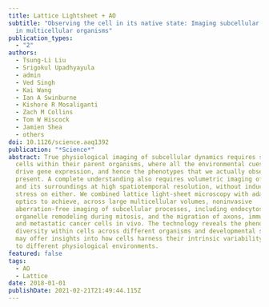 ```yaml
---
title: Lattice Lightsheet + AO
subtitle: "Observing the cell in its native state: Imaging subcellular dynamics
  in multicellular organisms"
publication_types:
  - "2"
authors:
  - Tsung-Li Liu
  - Srigokul Upadhyayula
  - admin
  - Ved Singh
  - Kai Wang
  - Ian A Swinburne
  - Kishore R Mosaliganti
  - Zach M Collins
  - Tom W Hiscock
  - Jamien Shea
  - others
doi: 10.1126/science.aaq1392
publication: "*Science*"
abstract: True physiological imaging of subcellular dynamics requires studying
  cells within their parent organisms, where all the environmental cues that
  drive gene expression, and hence the phenotypes that we actually observe, are
  present. A complete understanding also requires volumetric imaging of the cell
  and its surroundings at high spatiotemporal resolution, without inducing undue
  stress on either. We combined lattice light-sheet microscopy with adaptive
  optics to achieve, across large multicellular volumes, noninvasive
  aberration-free imaging of subcellular processes, including endocytosis,
  organelle remodeling during mitosis, and the migration of axons, immune cells,
  and metastatic cancer cells in vivo. The technology reveals the phenotypic
  diversity within cells across different organisms and developmental stages and
  may offer insights into how cells harness their intrinsic variability to adapt
  to different physiological environments.
featured: false
tags:
  - AO
  - Lattice
date: 2018-01-01
publishDate: 2021-02-21T21:49:44.115Z
---
```

